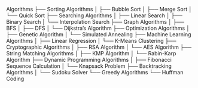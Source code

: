 Algorithms
├── Sorting Algorithms
│   ├── Bubble Sort
│   ├── Merge Sort
│   └── Quick Sort
├── Searching Algorithms
│   ├── Linear Search
│   ├── Binary Search
│   └── Interpolation Search
├── Graph Algorithms
│   ├── BFS
│   ├── DFS
│   └── Dijkstra’s Algorithm
├── Optimization Algorithms
│   ├── Genetic Algorithm
│   └── Simulated Annealing
├── Machine Learning Algorithms
│   ├── Linear Regression
│   └── K-Means Clustering
├── Cryptographic Algorithms
│   ├── RSA Algorithm
│   └── AES Algorithm
├── String Matching Algorithms
│   ├── KMP Algorithm
│   └── Rabin-Karp Algorithm
├── Dynamic Programming Algorithms
│   ├── Fibonacci Sequence Calculation
│   └── Knapsack Problem
├── Backtracking Algorithms
│   └── Sudoku Solver
└── Greedy Algorithms
    └── Huffman Coding